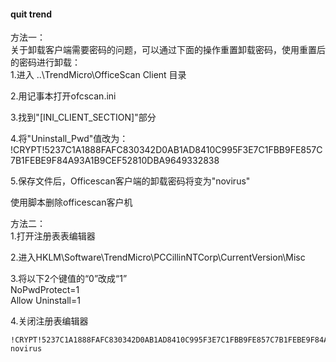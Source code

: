 #### quit trend

方法一：  
关于卸载客户端需要密码的问题，可以通过下面的操作重置卸载密码，使用重置后的密码进行卸载：  
1.进入 ..\TrendMicro\OfficeScan Client 目录  
 
2.用记事本打开ofcscan.ini  
 
3.找到"[INI_CLIENT_SECTION]"部分  
 
4.将"Uninstall_Pwd"值改为：  
!CRYPT!5237C1A1888FAFC830342D0AB1AD8410C995F3E7C1FBB9FE857C7B1FEBE9F84A93A1B9CEF52810DBA9649332838  

5.保存文件后，Officescan客户端的卸载密码将变为"novirus"  

使用脚本删除officescan客户机  

 
方法二：  
1.打开注册表表编辑器  

2.进入HKLM\Software\TrendMicro\PCCillinNTCorp\CurrentVersion\Misc  

3.将以下2个键值的“0”改成“1”  
NoPwdProtect=1  
Allow Uninstall=1  
 
4.关闭注册表编辑器  
	
	!CRYPT!5237C1A1888FAFC830342D0AB1AD8410C995F3E7C1FBB9FE857C7B1FEBE9F84A93A1B9CEF52810DBA9649332838
	novirus
